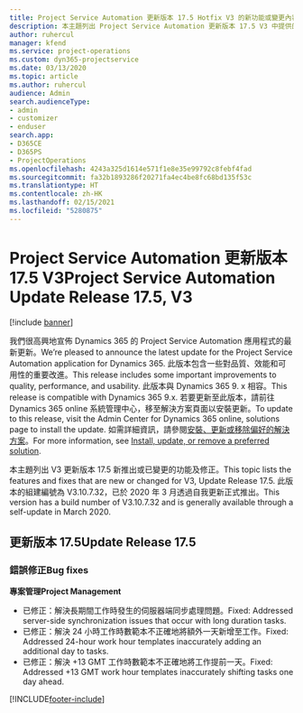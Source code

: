 ```yaml
---
title: Project Service Automation 更新版本 17.5 Hotfix V3 的新功能或變更內容
description: 本主題列出 Project Service Automation 更新版本 17.5 V3 中提供的功能和修正。
author: ruhercul
manager: kfend
ms.service: project-operations
ms.custom: dyn365-projectservice
ms.date: 03/13/2020
ms.topic: article
ms.author: ruhercul
audience: Admin
search.audienceType:
- admin
- customizer
- enduser
search.app:
- D365CE
- D365PS
- ProjectOperations
ms.openlocfilehash: 4243a325d1614e571f1e8e35e99792c8febf4fad
ms.sourcegitcommit: fa32b1893286f20271fa4ec4be8fc68bd135f53c
ms.translationtype: HT
ms.contentlocale: zh-HK
ms.lasthandoff: 02/15/2021
ms.locfileid: "5280875"
---
```

# <a name="project-service-automation-update-release-175-v3"></a><span data-ttu-id="f892f-103">Project Service Automation 更新版本 17.5 V3</span><span class="sxs-lookup"><span data-stu-id="f892f-103">Project Service Automation Update Release 17.5, V3</span></span>

[!include [banner](../includes/psa-now-project-operations.md)]

<span data-ttu-id="f892f-104">我們很高興地宣佈 Dynamics 365 的 Project Service Automation 應用程式的最新更新。</span><span class="sxs-lookup"><span data-stu-id="f892f-104">We’re pleased to announce the latest update for the Project Service Automation application for Dynamics 365.</span></span> <span data-ttu-id="f892f-105">此版本包含一些對品質、效能和可用性的重要改進。</span><span class="sxs-lookup"><span data-stu-id="f892f-105">This release includes some important improvements to quality, performance, and usability.</span></span>  <span data-ttu-id="f892f-106">此版本與 Dynamics 365 9. x 相容。</span><span class="sxs-lookup"><span data-stu-id="f892f-106">This release is compatible with Dynamics 365 9.x.</span></span> <span data-ttu-id="f892f-107">若要更新至此版本，請前往 Dynamics 365 online 系統管理中心，移至解決方案頁面以安裝更新。</span><span class="sxs-lookup"><span data-stu-id="f892f-107">To update to this release, visit the Admin Center for Dynamics 365 online, solutions page to install the update.</span></span> <span data-ttu-id="f892f-108">如需詳細資訊，請參閱[安裝、更新或移除偏好的解決方案](https://docs.microsoft.com/power-platform/admin/install-remove-preferred-solution)。</span><span class="sxs-lookup"><span data-stu-id="f892f-108">For more information, see [Install, update, or remove a preferred solution](https://docs.microsoft.com/power-platform/admin/install-remove-preferred-solution).</span></span>

<span data-ttu-id="f892f-109">本主題列出 V3 更新版本 17.5 新推出或已變更的功能及修正。</span><span class="sxs-lookup"><span data-stu-id="f892f-109">This topic lists the features and fixes that are new or changed for V3, Update Release 17.5.</span></span> <span data-ttu-id="f892f-110">此版本的組建編號為 V3.10.7.32，已於 2020 年 3 月透過自我更新正式推出。</span><span class="sxs-lookup"><span data-stu-id="f892f-110">This version has a build number of V3.10.7.32 and is generally available through a self-update in March 2020.</span></span>


## <a name="update-release-175"></a><span data-ttu-id="f892f-111">更新版本 17.5</span><span class="sxs-lookup"><span data-stu-id="f892f-111">Update Release 17.5</span></span>

### <a name="bug-fixes"></a><span data-ttu-id="f892f-112">錯誤修正</span><span class="sxs-lookup"><span data-stu-id="f892f-112">Bug fixes</span></span>


<span data-ttu-id="f892f-113">**專案管理**</span><span class="sxs-lookup"><span data-stu-id="f892f-113">**Project Management**</span></span>

- <span data-ttu-id="f892f-114">已修正：解決長期間工作時發生的伺服器端同步處理問題。</span><span class="sxs-lookup"><span data-stu-id="f892f-114">Fixed: Addressed server-side synchronization issues that occur with long duration tasks.</span></span>
- <span data-ttu-id="f892f-115">已修正：解決 24 小時工作時數範本不正確地將額外一天新增至工作。</span><span class="sxs-lookup"><span data-stu-id="f892f-115">Fixed: Addressed 24-hour work hour templates inaccurately adding an additional day to tasks.</span></span>
- <span data-ttu-id="f892f-116">已修正：解決 +13 GMT 工作時數範本不正確地將工作提前一天。</span><span class="sxs-lookup"><span data-stu-id="f892f-116">Fixed: Addressed +13 GMT work hour templates inaccurately shifting tasks one day ahead.</span></span>



[!INCLUDE[footer-include](../includes/footer-banner.md)]